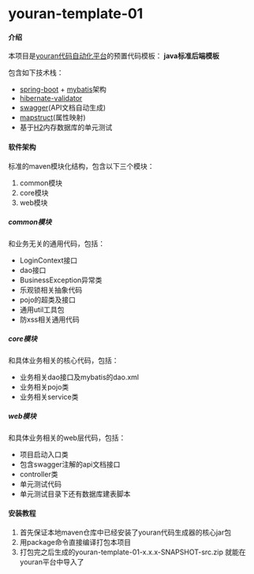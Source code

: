 # youran-template-01

#### 介绍

本项目是<a href="https://gitee.com/caixiaoge/youran" target="_blank">youran代码自动化平台</a>的预置代码模板：
**java标准后端模板**

包含如下技术栈：
- <a href="https://spring.io/projects/spring-boot" target="_blank">spring-boot</a> + <a href="http://www.mybatis.org/mybatis-3" target="_blank">mybatis</a>架构
- <a href="http://hibernate.org/validator/releases" target="_blank">hibernate-validator</a>
- <a href="https://swagger.io" target="_blank">swagger</a>(API文档自动生成)
- <a href="http://mapstruct.org" target="_blank">mapstruct</a>(属性映射)
- 基于<a href="http://www.h2database.com" target="_blank">H2</a>内存数据库的单元测试

#### 软件架构
标准的maven模块化结构，包含以下三个模块：

1. common模块
2. core模块
3. web模块

##### common模块

和业务无关的通用代码，包括：
- LoginContext接口
- dao接口
- BusinessException异常类
- 乐观锁相关抽象代码
- pojo的超类及接口
- 通用util工具包
- 防xss相关通用代码


##### core模块

和具体业务相关的核心代码，包括：
- 业务相关dao接口及mybatis的dao.xml
- 业务相关pojo类
- 业务相关service类

##### web模块

和具体业务相关的web层代码，包括：
- 项目启动入口类
- 包含swagger注解的api文档接口
- controller类
- 单元测试代码
- 单元测试目录下还有数据库建表脚本


#### 安装教程

1.  首先保证本地maven仓库中已经安装了youran代码生成器的核心jar包
2.  用package命令直接编译打包本项目
3.  打包完之后生成的youran-template-01-x.x.x-SNAPSHOT-src.zip
就能在youran平台中导入了

